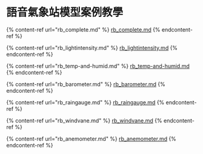 # 語音氣象站模型案例教學

{% content-ref url="rb_complete.md" %}
[rb\_complete.md](rb\_complete.md)
{% endcontent-ref %}

{% content-ref url="rb_lightintensity.md" %}
[rb\_lightintensity.md](rb\_lightintensity.md)
{% endcontent-ref %}

{% content-ref url="rb_temp-and-humid.md" %}
[rb\_temp-and-humid.md](rb\_temp-and-humid.md)
{% endcontent-ref %}

{% content-ref url="rb_barometer.md" %}
[rb\_barometer.md](rb\_barometer.md)
{% endcontent-ref %}

{% content-ref url="rb_raingauge.md" %}
[rb\_raingauge.md](rb\_raingauge.md)
{% endcontent-ref %}

{% content-ref url="rb_windvane.md" %}
[rb\_windvane.md](rb\_windvane.md)
{% endcontent-ref %}

{% content-ref url="rb_anemometer.md" %}
[rb\_anemometer.md](rb\_anemometer.md)
{% endcontent-ref %}

